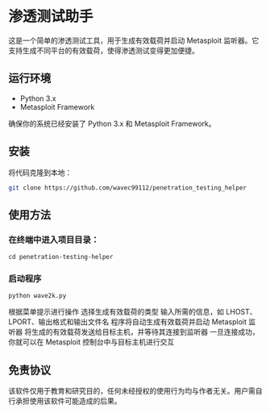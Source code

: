# 渗透测试助手

这是一个简单的渗透测试工具，用于生成有效载荷并启动 Metasploit 监听器。它支持生成不同平台的有效载荷，使得渗透测试变得更加便捷。

## 运行环境

- Python 3.x
- Metasploit Framework

确保你的系统已经安装了 Python 3.x 和 Metasploit Framework。

## 安装

将代码克隆到本地：

```bash
git clone https://github.com/wavec99112/penetration_testing_helper
```
## 使用方法
### 在终端中进入项目目录：
```
cd penetration-testing-helper
```
### 启动程序
```
python wave2k.py
```
根据菜单提示进行操作
选择生成有效载荷的类型
输入所需的信息，如 LHOST、LPORT、输出格式和输出文件名
程序将自动生成有效载荷并启动 Metasploit 监听器
将生成的有效载荷发送给目标主机，并等待其连接到监听器
一旦连接成功，你就可以在 Metasploit 控制台中与目标主机进行交互
## 免责协议
该软件仅用于教育和研究目的，任何未经授权的使用行为均与作者无关。用户需自行承担使用该软件可能造成的后果。
